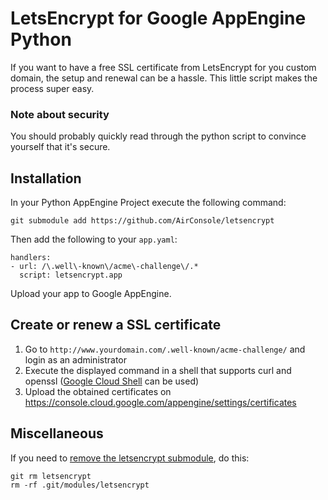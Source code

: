 # LetsEncrypt for Google AppEngine Python
If you want to have a free SSL certificate from LetsEncrypt for you custom domain, the setup and renewal can be a hassle.
This little script makes the process super easy.

### Note about security
You should probably quickly read through the python script to convince yourself that it's secure.

## Installation
In your Python AppEngine Project execute the following command:
```
git submodule add https://github.com/AirConsole/letsencrypt
```

Then add the following to your `app.yaml`:
```
handlers:
- url: /\.well\-known\/acme\-challenge\/.*
  script: letsencrypt.app
```
Upload your app to Google AppEngine.

## Create or renew a SSL certificate
1. Go to `http://www.yourdomain.com/.well-known/acme-challenge/` and login as an administrator
2. Execute the displayed command in a shell that supports curl and openssl ([Google Cloud Shell](https://cloud.google.com/shell/docs/quickstart) can be used)
3. Upload the obtained certificates on <https://console.cloud.google.com/appengine/settings/certificates>

## Miscellaneous

If you need to [remove the letsencrypt submodule](http://stackoverflow.com/a/21211232/412329), do this:

```
git rm letsencrypt
rm -rf .git/modules/letsencrypt
```
